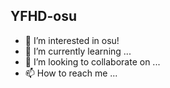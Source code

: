 ## YFHD-osu
- 👀 I’m interested in osu!
- 🌱 I’m currently learning ...
- 💞️ I’m looking to collaborate on ...
- 📫 How to reach me ...

<!---
YFHD-osu/YFHD-osu is a ✨ special ✨ repository because its `README.md` (this file) appears on your GitHub profile.
You can click the Preview link to take a look at your changes.
--->
